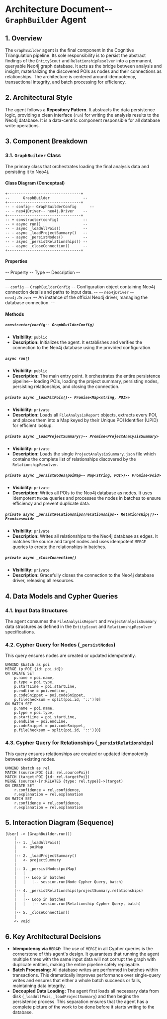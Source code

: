 # Architecture Document-- `GraphBuilder` Agent

## 1. Overview

The `GraphBuilder` agent is the final component in the Cognitive Triangulation pipeline. Its sole responsibility is to persist the abstract findings of the `EntityScout` and `RelationshipResolver` into a permanent, queryable Neo4j graph database. It acts as the bridge between analysis and insight, materializing the discovered POIs as nodes and their connections as relationships. The architecture is centered around idempotency, transactional integrity, and batch processing for efficiency.

## 2. Architectural Style

The agent follows a **Repository Pattern**. It abstracts the data persistence logic, providing a clean interface (`run`) for writing the analysis results to the Neo4j database. It is a data-centric component responsible for all database write operations.

## 3. Component Breakdown

### 3.1. `GraphBuilder` Class

The primary class that orchestrates loading the final analysis data and persisting it to Neo4j.

#### Class Diagram (Conceptual)

```
+---------------------------------+
--      GraphBuilder               --
+---------------------------------+
-- - config-- GraphBuilderConfig      --
-- - neo4jDriver-- neo4j.Driver    --
+---------------------------------+
-- + constructor(config)           --
-- + async run()                   --
-- - async _loadAllPois()          --
-- - async _loadProjectSummary()   --
-- - async _persistNodes()         --
-- - async _persistRelationships() --
-- - async _closeConnection()      --
+---------------------------------+
```

#### Properties

-- Property -- Type -- Description --
-- --- -- --- -- --- --
-- `config` -- `GraphBuilderConfig` -- Configuration object containing Neo4j connection details and paths to input data. --
-- `neo4jDriver` -- `neo4j.Driver` -- An instance of the official Neo4j driver, managing the database connection. --

#### Methods

##### `constructor(config-- GraphBuilderConfig)`
- **Visibility:** `public`
- **Description:** Initializes the agent. It establishes and verifies the connection to the Neo4j database using the provided configuration.

##### `async run()`
- **Visibility:** `public`
- **Description:** The main entry point. It orchestrates the entire persistence pipeline-- loading POIs, loading the project summary, persisting nodes, persisting relationships, and closing the connection.

##### `private async _loadAllPois()-- Promise<Map<string, POI>>`
- **Visibility:** `private`
- **Description:** Loads all `FileAnalysisReport` objects, extracts every POI, and places them into a Map keyed by their Unique POI Identifier (UPID) for efficient lookup.

##### `private async _loadProjectSummary()-- Promise<ProjectAnalysisSummary>`
- **Visibility:** `private`
- **Description:** Loads the single `ProjectAnalysisSummary.json` file which contains the complete list of relationships discovered by the `RelationshipResolver`.

##### `private async _persistNodes(poiMap-- Map<string, POI>)-- Promise<void>`
- **Visibility:** `private`
- **Description:** Writes all POIs to the Neo4j database as nodes. It uses idempotent `MERGE` queries and processes the nodes in batches to ensure efficiency and prevent duplicate data.

##### `private async _persistRelationships(relationships-- Relationship[])-- Promise<void>`
- **Visibility:** `private`
- **Description:** Writes all relationships to the Neo4j database as edges. It matches the source and target nodes and uses idempotent `MERGE` queries to create the relationships in batches.

##### `private async _closeConnection()`
- **Visibility:** `private`
- **Description:** Gracefully closes the connection to the Neo4j database driver, releasing all resources.

## 4. Data Models and Cypher Queries

### 4.1. Input Data Structures
The agent consumes the `FileAnalysisReport` and `ProjectAnalysisSummary` data structures as defined in the `EntityScout` and `RelationshipResolver` specifications.

### 4.2. Cypher Query for Nodes (`_persistNodes`)
This query ensures nodes are created or updated idempotently.
```cypher
UNWIND $batch as poi
MERGE (p:POI {id: poi.id})
ON CREATE SET
    p.name = poi.name,
    p.type = poi.type,
    p.startLine = poi.startLine,
    p.endLine = poi.endLine,
    p.codeSnippet = poi.codeSnippet,
    p.fileChecksum = split(poi.id, '::')[0]
ON MATCH SET
    p.name = poi.name,
    p.type = poi.type,
    p.startLine = poi.startLine,
    p.endLine = poi.endLine,
    p.codeSnippet = poi.codeSnippet,
    p.fileChecksum = split(poi.id, '::')[0]
```

### 4.3. Cypher Query for Relationships (`_persistRelationships`)
This query ensures relationships are created or updated idempotently between existing nodes.
```cypher
UNWIND $batch as rel
MATCH (source:POI {id: rel.sourcePoi})
MATCH (target:POI {id: rel.targetPoi})
MERGE (source)-[r:RELATES {type: rel.type}]->(target)
ON CREATE SET
    r.confidence = rel.confidence,
    r.explanation = rel.explanation
ON MATCH SET
    r.confidence = rel.confidence,
    r.explanation = rel.explanation
```

## 5. Interaction Diagram (Sequence)

```
[User] -> [GraphBuilder.run()]
    |
    |-- 1. _loadAllPois()
    |   <- poiMap
    |
    |-- 2. _loadProjectSummary()
    |   <- projectSummary
    |
    |-- 3. _persistNodes(poiMap)
    |   |
    |   |-- Loop in batches
    |   |   |-- session.run(Node Cypher Query, batch)
    |
    |-- 4. _persistRelationships(projectSummary.relationships)
    |   |
    |   |-- Loop in batches
    |   |   |-- session.run(Relationship Cypher Query, batch)
    |
    |-- 5. _closeConnection()
    |
    <- void
```

## 6. Key Architectural Decisions

- **Idempotency via `MERGE`:** The use of `MERGE` in all Cypher queries is the cornerstone of this agent's design. It guarantees that running the agent multiple times with the same input data will not corrupt the graph with duplicate entities, making the entire pipeline safely replayable.
- **Batch Processing:** All database writes are performed in batches within transactions. This dramatically improves performance over single-query writes and ensures that either a whole batch succeeds or fails, maintaining data integrity.
- **Decoupled Data Loading:** The agent first loads all necessary data from disk (`_loadAllPois`, `_loadProjectSummary`) and then begins the persistence process. This separation ensures that the agent has a complete picture of the work to be done before it starts writing to the database.